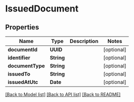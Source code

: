 # IssuedDocument

## Properties
Name | Type | Description | Notes
------------ | ------------- | ------------- | -------------
**documentId** | **UUID** |  | [optional] 
**identifier** | **String** |  | [optional] 
**documentType** | **String** |  | [optional] 
**issuedTo** | **String** |  | [optional] 
**issuedAtUtc** | **Date** |  | [optional] 

[[Back to Model list]](../README.md#documentation-for-models) [[Back to API list]](../README.md#documentation-for-api-endpoints) [[Back to README]](../README.md)


